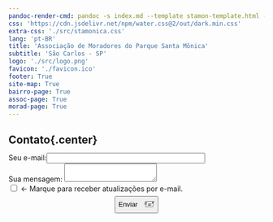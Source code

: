 ```yaml
---
pandoc-render-cmd: pandoc -s index.md --template stamon-template.html -o index.html
css: 'https://cdn.jsdelivr.net/npm/water.css@2/out/dark.min.css'
extra-css: './src/stamonica.css'
lang: 'pt-BR'
title: 'Associação de Moradores do Parque Santa Mônica'
subtitle: 'São Carlos - SP'
logo: './src/logo.png'
favicon: './favicon.ico'
footer: True
site-map: True
bairro-page: True
assoc-page: True
morad-page: True
---
```


## Contato{.center}

<form action="" method="POST" target="_blank" style="margin-top: -1em; margin-bottom: 2em; padding-top: 0.7em; padding-bottom: 0.75em;"><input type="hidden" name="_language" value="pt-BR">
  <label>Seu e-mail:<input type="text" name="email" style="width: 62%;">
  </label><br>
  <label>Sua mensagem:
    <textarea name="message"></textarea>
  </label>
  <div>
  <input type="checkbox" id="noticias" name="noticias"><label class="noticias" for="noticias"> ← Marque para receber atualizações por e-mail.</label>
  </div>
  <button type="submit" class="btn btn--large btn--link custom" style="margin-left: auto; margin-right: auto; margin-top: 0.5em; display: block;">Enviar <span style="font-size: 1.25em; margin-left: 0.5em; vertical-align: baseline;">🖅</span></button>
</form>

